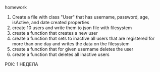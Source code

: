homework 

1. Create a file with class "User" that has username, password, age, isActive, and date created properties
2. create 10 users and write them to json file with filesystem
3. create a function that creates a new user
4. create a function that sets to inactive all users that are registered for more than one day and writes the data on the filesystem
5. create a function that for given username deletes the user
6. create a function that deletes all inactive users

РОК: 1 НЕДЕЛА

